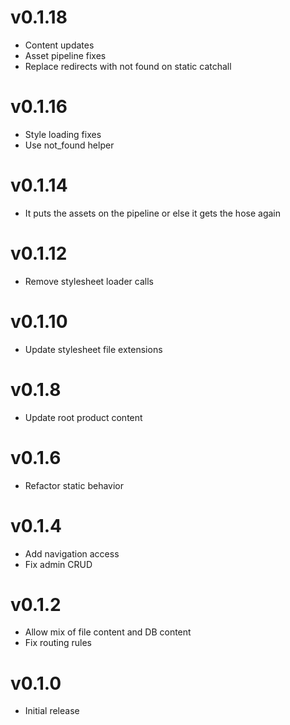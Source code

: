 # v0.1.18
* Content updates
* Asset pipeline fixes
* Replace redirects with not found on static catchall

# v0.1.16
* Style loading fixes
* Use not_found helper

# v0.1.14
* It puts the assets on the pipeline or else it gets the hose again

# v0.1.12
* Remove stylesheet loader calls

# v0.1.10
* Update stylesheet file extensions

# v0.1.8
* Update root product content

# v0.1.6
* Refactor static behavior

# v0.1.4
* Add navigation access
* Fix admin CRUD

# v0.1.2
* Allow mix of file content and DB content
* Fix routing rules

# v0.1.0
* Initial release
